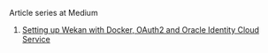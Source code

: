 Article series at Medium

1. [Setting up Wekan with Docker, OAuth2 and Oracle Identity Cloud Service](https://medium.com/@arno.schots/setting-up-wekan-with-docker-oauth2-and-oracle-identity-cloud-service-57d4461c5bbe)